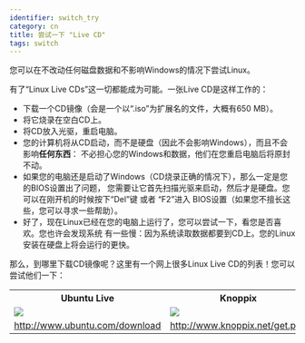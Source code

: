 ```yaml
---
identifier: switch_try
category: cn
title: 尝试一下 "Live CD"
tags: switch
---
```


您可以在不改动任何磁盘数据和不影响Windows的情况下尝试Linux。

有了“Linux Live CDs”这一切都能成为可能。一张Live CD是这样工作的：

<ul>

<li>下载一个CD镜像（会是一个以“.iso”为扩展名的文件，大概有650 MB）。</li>

<li>将它烧录在空白CD上。</li>

<li>将CD放入光驱，重启电脑。</li>

<li>您的计算机将从CD启动，而不是硬盘（因此不会影响Windows），而且不会影响<b>任何东西</b>：
不必担心您的Windows和数据，他们在您重启电脑后将原封不动。 </li>

<li>如果您的电脑还是启动了Windows（CD烧录正确的情况下），那么一定是您的BIOS设置出了问题，
您需要让它首先扫描光驱来启动，然后才是硬盘。您可以在刚开机的时候按下“Del”键 或者 “F2”进入
BIOS设置（如果您不擅长这些，您可以寻求一些帮助）。</li>

<li>好了，现在Linux已经在您的电脑上运行了，您可以尝试一下，看您是否喜欢。您也许会发现系统
有一些慢：因为系统读取数据都要到CD上。您的Linux安装在硬盘上将会运行的更快。 
</li>

</ul>

那么，到哪里下载CD镜像呢？这里有一个网上很多Linux Live CD的列表！您可以尝试他们一下：

<table cols="2">
<tr>
<th>Ubuntu Live</th>
<th>Knoppix</th>
</tr>

<tr>
<td><a href="/img/ubuntu.png"><img src="/img/ubuntu_thumbnail.png" /></a></td>
<td><a href="/img/knoppix.png"><img src="/img/knoppix_thumbnail.png" /></a></td>
</tr>

<tr>
<td><a 
href="http://www.ubuntu.com/download">http://www.ubuntu.com/download</a></td>
<td><a 
href="http://www.knoppix.net/get.php">http://www.knoppix.net/get.php</a></td>
</tr>

</table>

